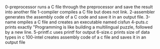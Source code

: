 0-preprocessor runs a C file through the preprocessor and save the result into another file
1-compiler compiles a C file but does not link.
2-assembler generates the assembly code of a C code and save it in an output file.
3-name ompiles a C file and creates an executable named cisfun
4-puts.c prints exactly "Programming is like building a multilingual puzzle, followed by a new line.
5-printf.c uses printf for output
6-size.c prints size of data types in c
100-intel creates assembly code of a c file and saves it in an output file
